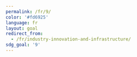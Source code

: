 ```yaml
---
permalink: /fr/9/
color: '#fd6925'
language: fr
layout: goal
redirect_from:
  - /fr/industry-innovation-and-infrastructure/
sdg_goal: '9'
---
```

